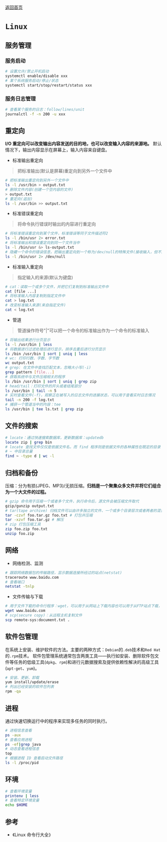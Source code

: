 [返回首页](../README.md)
# `Linux`
## 服务管理
### 服务启动
```bash
# 设置允许/禁止开机启动
systemctl enable/disable xxx
# 某个系统服务启动/停止/状态
systemctl start/stop/restart/status xxx
```
### 服务日志管理
```bash
# 查看某个服务的日志：follow/lines/unit
journalctl -f -n 200 -u xxx 
```
## 重定向
**I/O 重定向可以改变输出内容发送的目的地，也可以改变输入内容的来源地。**
默认情况下，输出内容显示在屏幕上，输入内容来自键盘。
- 标准输出重定向
> 把标准输出(默认是屏幕)重定向到另外一个文件中
```bash
# 把标准输出重定向到另外一个文件中
ls -l /usr/bin > output.txt
# 删除文件内容(创建一个空内容的文件)
> output.txt
# 重定向(追加)
ls -l /usr/bin >> output.txt
```
- 标准错误重定向
> 将命令执行错误时输出的内容进行重定向
```bash
# 将标准错误重定向到某个文件，标准错误等同于文件描述符2
ls -l /bin/usr 2> error.txt
# 将标准输出和错误重定向到同一个文件当中
ls -l /bin/usr &> ls-output.txt
# 隐藏一个命令的错误信息，把输出重定向到一个称为/dev/null的特殊文件(接收输入，但不对输入内容进行任何处理)  
ls -l /bin/usr 2> /dev/null
```
- 标准输入重定向
> 指定输入的来源(默认为键盘)
```bash
# cat：读取一个或多个文件，并把它们复制到标准输出文件中
cat [file ...]
# 将标准输入内容复制到指定文件中
cat > log.txt
# 改变标准输入来源(来自指定文件)
cat < log.txt
```
- 管道
> 管道操作符号"|"可以把一个命令的标准输出作为一个命令的标准输入
```bash
# 将输出结果进行分页显示
ls -l /usr/bin | less
# 将数据进行过滤处理后进行显示，排序去重后进行分页显示
ls /bin /usr/bin | sort | uniq | less
# wc: 打印行数、字数、字节数
wc output.txt
# grep: 在文件中查找匹配文本，忽略大小写(-i)
grep pattern [file...]
# 获取系统中与文件压缩相关的程序
ls /bin /usr/bin | sort | uniq | grep zip
# head/tail：打印文件的开头或者结尾部分
ls /usr/bin | tail -n 5
# 实时查看文件(-f)，观察正在被写入的日志文件的进展状态，可以用于查看实时日志情况
tail -n 200 -f log.txt
# 捕获一个管道当中的内容：tee
ls /usr/bin | tee ls.txt | grep zip
```
## 文件的搜索
```bash
# locate：通过快速搜索数据库，更新数据库：updatedb
locate zip | grep bin
# locate 查找文件仅仅是依据文件名，而 find 程序则是依据文件的各种属性在既定的目录（及其子目录）里查找 
# ~ 中目录总量
find ~ -type d | wc -l
```
## 归档和备份
压缩：分为有损(JPEG、MP3)/无损压缩。**归档是一个聚集众多文件并将它们组合为一个大文件的过程。**
```bash
# gzip 命令用于压缩一个或者多个文件，执行命令后，源文件会被压缩文件取代
gzip/gunzip output.txt
# tar(tape archive) 归档文件可以由许多独立的文件、一个或多个目录层次或者两者的混合组合而成
tar -czvf foo.tar.gz foo.txt # 打包并压缩
tar -xzvf foo.tar.gz # 解压
# zip 打包压缩工具
zip foo.zip foo.txt
unzip foo.zip
```
## 网络
- 网络检测、监测
```bash
# 跟踪网络数据包的传输路径，显示数据连接所经过的站点(netstat)
traceroute www.baidu.com
# 查看端口
netstat -tnlp
```
- 文件传输与下载
```bash
# 用于文件下载的命令行程序：wget，可以用于从网站上下载内容也可以用于从FTP站点下载，单个文件、多个文件甚至整个网站都可以被下载。
wget www.baidu.com
# scp(secure copy)：从远程主机复制文件
scp remote-sys:document.txt .
```
## 软件包管理
在系统上安装、维护软件的方法。主要的两种方式：`Debian`的`.deb`技术和`Red Hat`的`.rpm`技术。
软件包管理系统通常包含两类工具——执行如安装、删除软件包文件等任务的低级工具(`dpkg`、`rpm`)和进行元数据搜索及提供依赖性解决的高级工具(`apt-get`、`yum`)。
```bash
# 安装、更新、卸载
yum install/update/erase
# 列出已经安装的软件包列表
rpm -qa
```
## 进程
通过快速切换运行中的程序来实现多任务的同时执行。
```bash
# 进程信息查看
ps -aux
# 查看应用进程
ps -ef|grep java
# 动态查看进程信息
top
# 根据进程 ID 查看启动文件路径
ls -l /proc/pid
```
## 环境
```bash
# 查看环境变量
printenv | less
# 查看特定环境变量
echo $HOME
```
## 参考
- 《Linux 命令行大全》
